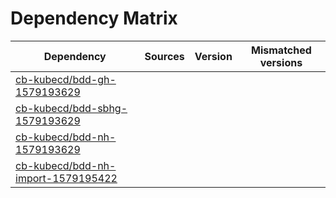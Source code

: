 # Dependency Matrix

Dependency | Sources | Version | Mismatched versions
---------- | ------- | ------- | -------------------
[cb-kubecd/bdd-gh-1579193629](https://github.com/cb-kubecd/bdd-gh-1579193629.git) |  | []() | 
[cb-kubecd/bdd-sbhg-1579193629](https://github.com/cb-kubecd/bdd-sbhg-1579193629.git) |  | []() | 
[cb-kubecd/bdd-nh-1579193629](https://github.com/cb-kubecd/bdd-nh-1579193629.git) |  | []() | 
[cb-kubecd/bdd-nh-import-1579195422](https://github.com/cb-kubecd/bdd-nh-import-1579195422.git) |  | []() | 
